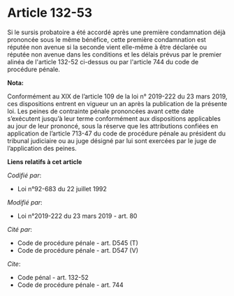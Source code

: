 # Article 132-53

Si le sursis probatoire a été accordé après une première condamnation déjà prononcée sous le même bénéfice, cette première
condamnation est réputée non avenue si la seconde vient elle-même à être déclarée ou réputée non avenue dans les conditions
et les délais prévus par le premier alinéa de l'article 132-52 ci-dessus ou par l'article 744 du code de procédure pénale.

**Nota:**

Conformément au XIX de l’article 109 de la loi n° 2019-222 du 23 mars 2019, ces dispositions entrent en vigueur un an après
la publication de la présente loi. Les peines de contrainte pénale prononcées avant cette date s’exécutent jusqu’à leur terme
conformément aux dispositions applicables au jour de leur prononcé, sous la réserve que les attributions confiées en
application de l’article 713-47 du code de procédure pénale au président du tribunal judiciaire ou au juge désigné par lui
sont exercées par le juge de l’application des peines.

**Liens relatifs à cet article**

_Codifié par_:

  - Loi n°92-683 du 22 juillet 1992

_Modifié par_:

  - Loi n°2019-222 du 23 mars 2019 - art. 80

_Cité par_:

  - Code de procédure pénale - art. D545 (T)
  - Code de procédure pénale - art. D547 (V)

_Cite_:

  - Code pénal - art. 132-52
  - Code de procédure pénale - art. 744
